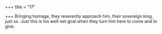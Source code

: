 +++
title = "17"

+++
Bringing homage, they reverently approach him, their sovereign king,  just so.
Just this is his well-set goal when they turn him here to come and
to give.